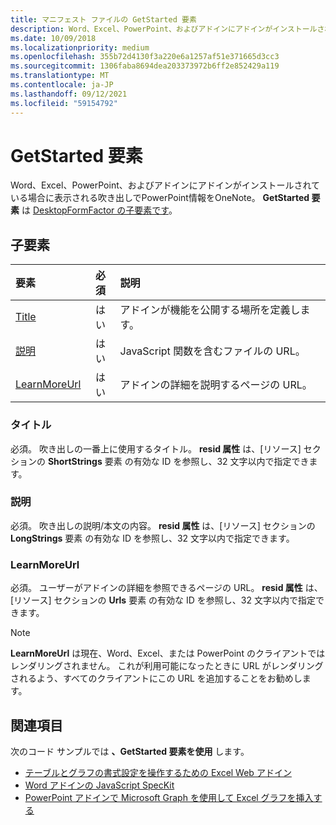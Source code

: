 ```yaml
---
title: マニフェスト ファイルの GetStarted 要素
description: Word、Excel、PowerPoint、およびアドインにアドインがインストールされている場合に表示される吹き出しでPowerPoint情報をOneNote。
ms.date: 10/09/2018
ms.localizationpriority: medium
ms.openlocfilehash: 355b72d4130f3a220e6a1257af51e371665d3cc3
ms.sourcegitcommit: 1306faba8694dea203373972b6ff2e852429a119
ms.translationtype: MT
ms.contentlocale: ja-JP
ms.lasthandoff: 09/12/2021
ms.locfileid: "59154792"
---
```

# <a name="getstarted-element"></a>GetStarted 要素

Word、Excel、PowerPoint、およびアドインにアドインがインストールされている場合に表示される吹き出しでPowerPoint情報をOneNote。 **GetStarted 要素** は [DesktopFormFactor の子要素です](desktopformfactor.md)。

## <a name="child-elements"></a>子要素

| 要素                       | 必須 | 説明                                        |
|:------------------------------|:--------:|:---------------------------------------------------|
| [Title](#title)               | はい      | アドインが機能を公開する場所を定義します。     |
| [説明](#description)   | はい      | JavaScript 関数を含むファイルの URL。|
| [LearnMoreUrl](#learnmoreurl) | はい       | アドインの詳細を説明するページの URL。   |

### <a name="title"></a>タイトル 

必須。 吹き出しの一番上に使用するタイトル。 **resid 属性** は、[リソース] セクションの **ShortStrings** 要素 [](resources.md)の有効な ID を参照し、32 文字以内で指定できます。

### <a name="description"></a>説明

必須。 吹き出しの説明/本文の内容。 **resid 属性** は、[リソース] セクションの **LongStrings** 要素 [](resources.md)の有効な ID を参照し、32 文字以内で指定できます。

### <a name="learnmoreurl"></a>LearnMoreUrl

必須。 ユーザーがアドインの詳細を参照できるページの URL。 **resid 属性** は、[リソース] セクションの **Urls** 要素 [](resources.md)の有効な ID を参照し、32 文字以内で指定できます。

> [!NOTE]
> **LearnMoreUrl** は現在、Word、Excel、または PowerPoint のクライアントではレンダリングされません。 これが利用可能になったときに URL がレンダリングされるよう、すべてのクライアントにこの URL を追加することをお勧めします。 

## <a name="see-also"></a>関連項目

次のコード サンプルでは **、GetStarted 要素を使用** します。

* [テーブルとグラフの書式設定を操作するための Excel Web アドイン](https://github.com/OfficeDev/Excel-Add-in-JavaScript-SalesTracker)
* [Word アドインの JavaScript SpecKit](https://github.com/OfficeDev/Word-Add-in-JS-SpecKit)
* [PowerPoint アドインで Microsoft Graph を使用して Excel グラフを挿入する](https://github.com/OfficeDev/PowerPoint-Add-in-Microsoft-Graph-ASPNET-InsertChart)
